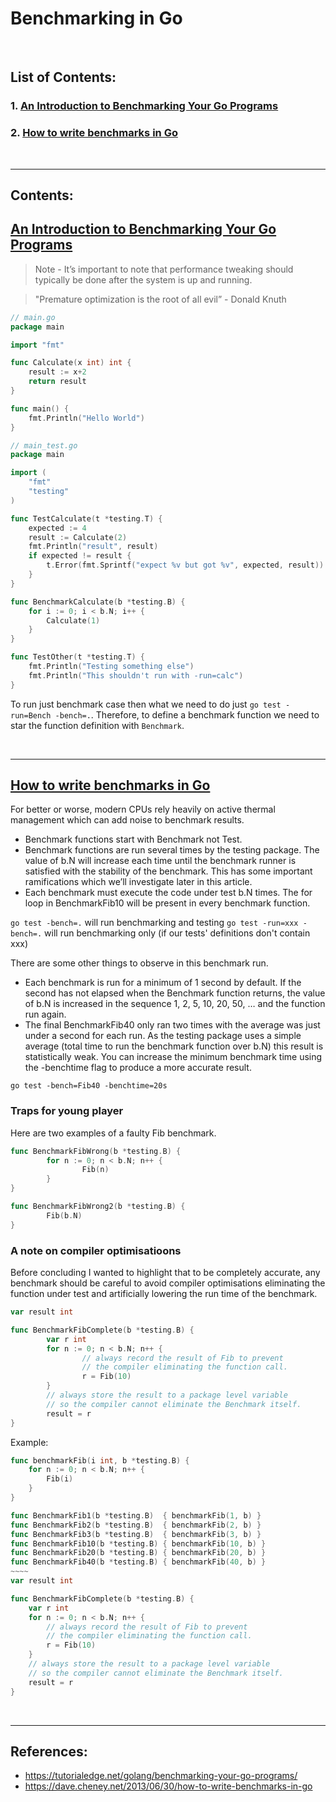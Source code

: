 # Benchmarking in Go

</br>

## List of Contents:
### 1. [An Introduction to Benchmarking Your Go Programs](#content-1)
### 2. [How to write benchmarks in Go](#content-2)


</br>

---

## Contents:

## [An Introduction to Benchmarking Your Go Programs](https://tutorialedge.net/golang/benchmarking-your-go-programs/) <span id="content-1"></span>

> Note - It’s important to note that performance tweaking should typically be done after the system is up and running.

> "Premature optimization is the root of all evil” - Donald Knuth

```go
// main.go
package main

import "fmt"

func Calculate(x int) int {
	result := x+2
	return result
}

func main() {
	fmt.Println("Hello World")
}
```

```go
// main_test.go
package main

import (
	"fmt"
	"testing"
)

func TestCalculate(t *testing.T) {
	expected := 4
	result := Calculate(2)
	fmt.Println("result", result)
	if expected != result {
		t.Error(fmt.Sprintf("expect %v but got %v", expected, result))
	}
}

func BenchmarkCalculate(b *testing.B) {
	for i := 0; i < b.N; i++ {
		Calculate(1)
	}
}

func TestOther(t *testing.T) {
	fmt.Println("Testing something else")
	fmt.Println("This shouldn't run with -run=calc")
}
```

To run just benchmark case then what we need to do just `go test -run=Bench -bench=.`.
Therefore, to define a benchmark function we need to star the function definition with `Benchmark`.

</br>

---

## [How to write benchmarks in Go](https://dave.cheney.net/2013/06/30/how-to-write-benchmarks-in-go) <span id="content-2"></span>

For better or worse, modern CPUs rely heavily on active thermal management which can add noise to benchmark results.

- Benchmark functions start with Benchmark not Test.
- Benchmark functions are run several times by the testing package. The value of b.N will increase each time until the benchmark runner is satisfied with the stability of the benchmark. This has some important ramifications which we’ll investigate later in this article.
- Each benchmark must execute the code under test b.N times. The for loop in BenchmarkFib10 will be present in every benchmark function.

`go test -bench=.` will run benchmarking and testing
`go test -run=xxx -bench=.` will run benchmarking only (if our tests' definitions don't contain xxx)

There are some other things to observe in this benchmark run.

- Each benchmark is run for a minimum of 1 second by default. If the second has not elapsed when the Benchmark function returns, the value of b.N is increased in the sequence 1, 2, 5, 10, 20, 50, … and the function run again.
- The final BenchmarkFib40 only ran two times with the average was just under a second for each run. As the testing package uses a simple average (total time to run the benchmark function over b.N) this result is statistically weak. You can increase the minimum benchmark time using the -benchtime flag to produce a more accurate result.
```shell
go test -bench=Fib40 -benchtime=20s
```

### Traps for young player

Here are two examples of a faulty Fib benchmark.
```go
func BenchmarkFibWrong(b *testing.B) {
        for n := 0; n < b.N; n++ {
                Fib(n)
        }
}

func BenchmarkFibWrong2(b *testing.B) {
        Fib(b.N)
}
```

### A note on compiler optimisatioons
Before concluding I wanted to highlight that to be completely accurate, any benchmark should be careful to avoid compiler optimisations eliminating the function under test and artificially lowering the run time of the benchmark.

```go
var result int

func BenchmarkFibComplete(b *testing.B) {
        var r int
        for n := 0; n < b.N; n++ {
                // always record the result of Fib to prevent
                // the compiler eliminating the function call.
                r = Fib(10)
        }
        // always store the result to a package level variable
        // so the compiler cannot eliminate the Benchmark itself.
        result = r
}
```

Example:
```go
func benchmarkFib(i int, b *testing.B) {
	for n := 0; n < b.N; n++ {
		Fib(i)
	}
}

func BenchmarkFib1(b *testing.B)  { benchmarkFib(1, b) }
func BenchmarkFib2(b *testing.B)  { benchmarkFib(2, b) }
func BenchmarkFib3(b *testing.B)  { benchmarkFib(3, b) }
func BenchmarkFib10(b *testing.B) { benchmarkFib(10, b) }
func BenchmarkFib20(b *testing.B) { benchmarkFib(20, b) }
func BenchmarkFib40(b *testing.B) { benchmarkFib(40, b) }
~~~~
var result int

func BenchmarkFibComplete(b *testing.B) {
	var r int
	for n := 0; n < b.N; n++ {
		// always record the result of Fib to prevent
		// the compiler eliminating the function call.
		r = Fib(10)
	}
	// always store the result to a package level variable
	// so the compiler cannot eliminate the Benchmark itself.
	result = r
}
```


</br>

---


## References:
- https://tutorialedge.net/golang/benchmarking-your-go-programs/
- https://dave.cheney.net/2013/06/30/how-to-write-benchmarks-in-go